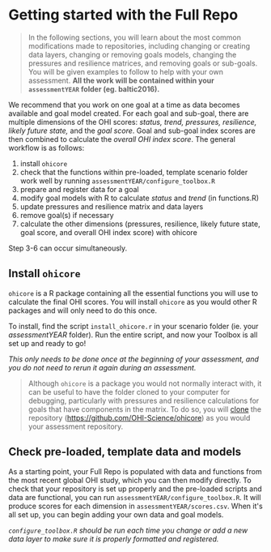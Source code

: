 # Getting started with the Full Repo

>In the following sections, you will learn about the most common modifications made to repositories, including changing or creating data layers, changing or removing goals models, changing the pressures and resilience matrices, and removing goals or sub-goals. You will be given examples to follow to help with your own assessment. **All the work will be contained within your `assessmentYEAR` folder (eg. baltic2016).**

We recommend that you work on one goal at a time as data becomes available and goal model created. For each goal and sub-goal, there are multiple dimensions of the OHI scores: _status, trend, pressures, resilience, likely future state,_ and the _goal score_. Goal and sub-goal index scores are then combined to calculate the _overall OHI index score_. The general workflow is as follows:

1. install `ohicore`
2. check that the functions within pre-loaded, template scenario folder work well by running  `assessmentYEAR/configure_toolbox.R`
3. prepare and register data for a goal
4. modify goal models with R to calculate _status_ and _trend_ (in functions.R)
5. update pressures and resilience matrix and data layers
6. remove goal(s) if necessary
7. calculate the other dimensions (pressures, resilience, likely future state, goal score, and overall OHI index score) with ohicore

Step 3-6 can occur simultaneously.

## Install `ohicore`

`ohicore` is a R package containing all the essential functions you will use to calculate the final OHI scores. You will install `ohicore` as you would other R packages and will only need to do this once.

To install, find the script `install_ohicore.r` in your scenario folder (ie. your _assessmentYEAR_ folder). Run the entire script, and now your Toolbox is all set up and ready to go!

_This only needs to be done once at the beginning of your assessment, and you do not need to rerun it again during an assessment._

> Although `ohicore` is a package you would not normally interact with, it can be useful to have the folder cloned to your computer for debugging, particularly with pressures and resilience calculations for goals that have components in the matrix. To do so, you will [clone](http://ohi-science.org/manual/#cloning-a-repository-to-your-local-computer) the repository (https://github.com/OHI-Science/ohicore) as you would your assessment repository.

## Check pre-loaded, template data and models

As a starting point, your Full Repo is populated with data and functions from the most recent global OHI study, which you can then modify directly. To check that your repository is set up properly and the pre-loaded scripts and data are functional, you can run `assessmentYEAR/configure_toolbox.R`. It will produce scores for each dimension in `assessmentYEAR/scores.csv`. When it's all set up, you can begin adding your own data and goal models.

*`configure_toolbox.R` should be run each time you change or add a new data layer to make sure it is properly formatted and registered.*
